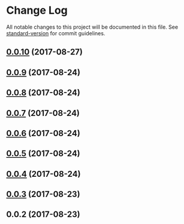 # Change Log

All notable changes to this project will be documented in this file. See [standard-version](https://github.com/conventional-changelog/standard-version) for commit guidelines.

<a name="0.0.10"></a>
## [0.0.10](https://github.com/sapienstech/angular-hybrid-forms/compare/v0.0.9...v0.0.10) (2017-08-27)



<a name="0.0.9"></a>
## [0.0.9](https://github.com/sapienstech/angular-hybrid-forms/compare/v0.0.8...v0.0.9) (2017-08-24)



<a name="0.0.8"></a>
## [0.0.8](https://github.com/sapienstech/angular-hybrid-forms/compare/v0.0.7...v0.0.8) (2017-08-24)



<a name="0.0.7"></a>
## [0.0.7](https://github.com/sapienstech/angular-hybrid-forms/compare/v0.0.6...v0.0.7) (2017-08-24)



<a name="0.0.6"></a>
## [0.0.6](https://github.com/sapienstech/angular-hybrid-forms/compare/v0.0.5...v0.0.6) (2017-08-24)



<a name="0.0.5"></a>
## [0.0.5](https://github.com/sapienstech/angular-hybrid-forms/compare/v0.0.4...v0.0.5) (2017-08-24)



<a name="0.0.4"></a>
## [0.0.4](https://github.com/sapienstech/angular-hybrid-forms/compare/v0.0.3...v0.0.4) (2017-08-24)



<a name="0.0.3"></a>
## [0.0.3](https://github.com/sapienstech/angular-hybrid-forms/compare/v0.0.2...v0.0.3) (2017-08-23)



<a name="0.0.2"></a>
## 0.0.2 (2017-08-23)
